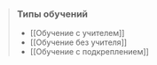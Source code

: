 > ### Типы обучений
>
> - [[Обучение с учителем]]
> - [[Обучение без учителя]]
> - [[Обучение с подкреплением]]
